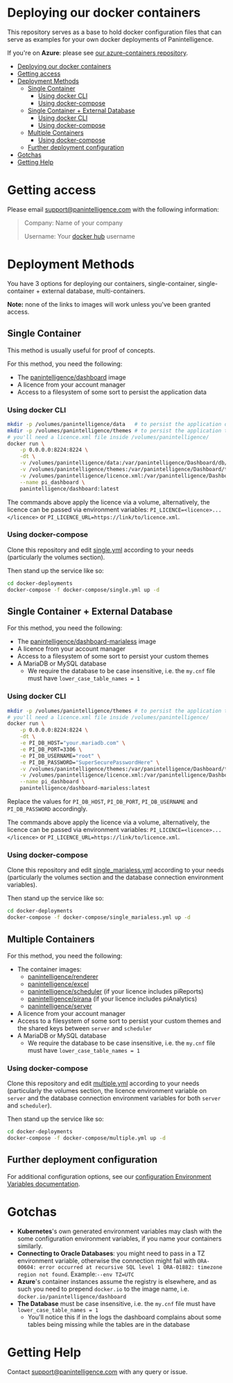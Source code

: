 # Deploying our docker containers

This repository serves as a base to hold docker configuration files that can serve as examples for your own docker deployments of Panintelligence.

If you're on **Azure**: please see [our azure-containers repository](https://github.com/Panintelligence/azure-containers).

- [Deploying our docker containers](#deploying-our-docker-containers)
- [Getting access](#getting-access)
- [Deployment Methods](#deployment-methods)
  - [Single Container](#single-container)
    - [Using docker CLI](#using-docker-cli)
    - [Using docker-compose](#using-docker-compose)
  - [Single Container + External Database](#single-container--external-database)
    - [Using docker CLI](#using-docker-cli-1)
    - [Using docker-compose](#using-docker-compose-1)
  - [Multiple Containers](#multiple-containers)
    - [Using docker-compose](#using-docker-compose-2)
  - [Further deployment configuration](#further-deployment-configuration)
- [Gotchas](#gotchas)
- [Getting Help](#getting-help)

# Getting access

Please email support@panintelligence.com with the following information:

> Company: Name of your company
>
> Username: Your [docker hub](https://hub.docker.com/) username

# Deployment Methods

You have 3 options for deploying our containers, single-container, single-container + external database, multi-containers.

**Note:** none of the links to images will work unless you've been granted access.

## Single Container
This method is usually useful for proof of concepts.

For this method, you need the following:
* The [panintelligence/dashboard](https://hub.docker.com/r/panintelligence/dashboard) image
* A licence from your account manager
* Access to a filesystem of some sort to persist the application data

### Using docker CLI
```bash
mkdir -p /volumes/panintelligence/data   # to persist the application database
mkdir -p /volumes/panintelligence/themes # to persist the application themes
# you'll need a licence.xml file inside /volumes/panintelligence/
docker run \
    -p 0.0.0.0:8224:8224 \
    -dt \
    -v /volumes/panintelligence/data:/var/panintelligence/Dashboard/db/data \
    -v /volumes/panintelligence/themes:/var/panintelligence/Dashboard/tomcat/webapps/panMISDashboardResources/themes \
    -v /volumes/panintelligence/licence.xml:/var/panintelligence/Dashboard/tomcat/webapps/panLicenceManager/WEB-INF/classes/licence.xml \
    --name pi_dashboard \
    panintelligence/dashboard:latest
```
The commands above apply the licence via a volume, alternatively, the licence can be passed via environment variables: `PI_LICENCE=<licence>...</licence>` or `PI_LICENCE_URL=https://link/to/licence.xml`.

### Using docker-compose
Clone this repository and edit [single.yml](docker-compose/single.yml) according to your needs (particularly the volumes section).

Then stand up the service like so:
```bash
cd docker-deployments
docker-compose -f docker-compose/single.yml up -d 
```


## Single Container + External Database
For this method, you need the following:
* The [panintelligence/dashboard-marialess](https://hub.docker.com/r/panintelligence/dashboard-marialess) image
* A licence from your account manager
* Access to a filesystem of some sort to persist your custom themes
* A MariaDB or MySQL database
  * We require the database to be case insensitive, i.e. the `my.cnf` file must have `lower_case_table_names = 1`

### Using docker CLI
```bash
mkdir -p /volumes/panintelligence/themes # to persist the application themes
# you'll need a licence.xml file inside /volumes/panintelligence/
docker run \
    -p 0.0.0.0:8224:8224 \
    -dt \
    -e PI_DB_HOST="your.mariadb.com" \
    -e PI_DB_PORT=3306 \
    -e PI_DB_USERNAME="root" \
    -e PI_DB_PASSWORD="SuperSecurePasswordHere" \
    -v /volumes/panintelligence/themes:/var/panintelligence/Dashboard/tomcat/webapps/panMISDashboardResources/themes \
    -v /volumes/panintelligence/licence.xml:/var/panintelligence/Dashboard/tomcat/webapps/panLicenceManager/WEB-INF/classes/licence.xml \
    --name pi_dashboard \
    panintelligence/dashboard-marialess:latest
```
Replace the values for `PI_DB_HOST`,  `PI_DB_PORT`, `PI_DB_USERNAME` and `PI_DB_PASSWORD` accordingly.

The commands above apply the licence via a volume, alternatively, the licence can be passed via environment variables: `PI_LICENCE=<licence>...</licence>` or `PI_LICENCE_URL=https://link/to/licence.xml`.


### Using docker-compose
Clone this repository and edit [single_marialess.yml](docker-compose/single_marialess.yml) according to your needs (particularly the volumes section and the database connection environment variables).

Then stand up the service like so:
```bash
cd docker-deployments
docker-compose -f docker-compose/single_marialess.yml up -d 
```

## Multiple Containers
For this method, you need the following:
* The container images:
  * [panintelligence/renderer](https://hub.docker.com/r/panintelligence/renderer)
  * [panintelligence/excel](https://hub.docker.com/r/panintelligence/excel)
  * [panintelligence/scheduler](https://hub.docker.com/r/panintelligence/scheduler) (if your licence includes piReports)
  * [panintelligence/pirana](https://hub.docker.com/r/panintelligence/pirana) (if your licence includes piAnalytics)
  * [panintelligence/server](https://hub.docker.com/r/panintelligence/server)
* A licence from your account manager
* Access to a filesystem of some sort to persist your custom themes and the shared keys between `server` and `scheduler`
* A MariaDB or MySQL database
  * We require the database to be case insensitive, i.e. the `my.cnf` file must have `lower_case_table_names = 1`

### Using docker-compose
Clone this repository and edit [multiple.yml](docker-compose/multiple.yml) according to your needs (particularly the volumes section, the licence environment variable on `server` and the database connection environment variables for both `server` and `scheduler`).

Then stand up the service like so:
```bash
cd docker-deployments
docker-compose -f docker-compose/multiple.yml up -d 
```

## Further deployment configuration
For additional configuration options, see our [configuration Environment Variables documentation](https://panintelligence.atlassian.net/wiki/spaces/PD/pages/34374123/Environment+Variables).

# Gotchas
* **Kubernetes**'s own generated environment variables may clash with the some configuration environment variables, if you name your containers similarly.
* **Connecting to Oracle Databases**: you might need to pass in a TZ environment variable, otherwise the connection might fail with `ORA-00604: error occurred at recursive SQL level 1 ORA-01882: timezone region not found`. Example:`--env TZ=UTC`
* **Azure**'s container instances assume the registry is elsewhere, and as such you need to prepend `docker.io` to the image name, i.e. `docker.io/panintelligence/dashboard`
* **The Database** must be case insensitive, i.e. the `my.cnf` file must have `lower_case_table_names = 1`
  * You'll notice this if in the logs the dashboard complains about some tables being missing while the tables are in the database

# Getting Help
Contact support@panintelligence.com with any query or issue.